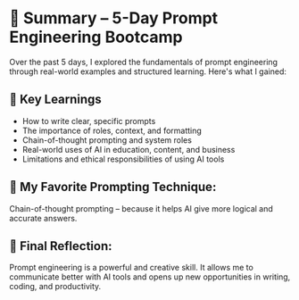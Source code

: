 # 🧾 Summary – 5-Day Prompt Engineering Bootcamp

Over the past 5 days, I explored the fundamentals of prompt engineering through real-world examples and structured learning. Here's what I gained:

## 📌 Key Learnings

- How to write clear, specific prompts
- The importance of roles, context, and formatting
- Chain-of-thought prompting and system roles
- Real-world uses of AI in education, content, and business
- Limitations and ethical responsibilities of using AI tools

## 🚀 My Favorite Prompting Technique:
Chain-of-thought prompting – because it helps AI give more logical and accurate answers.

## 💭 Final Reflection:
Prompt engineering is a powerful and creative skill. It allows me to communicate better with AI tools and opens up new opportunities in writing, coding, and productivity.
